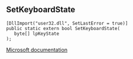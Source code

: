 ## SetKeyboardState

```
[DllImport("user32.dll", SetLastError = true)]
public static extern bool SetKeyboardState(
   byte[] lpKeyState
);
```

[Microsoft documentation](https://docs.microsoft.com/en-us/windows/win32/api/winuser/nf-winuser-setkeyboardstate)

